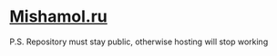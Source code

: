 # [Mishamol.ru](https://mishamol.ru/)

P.S. Repository must stay public, otherwise hosting will stop working
